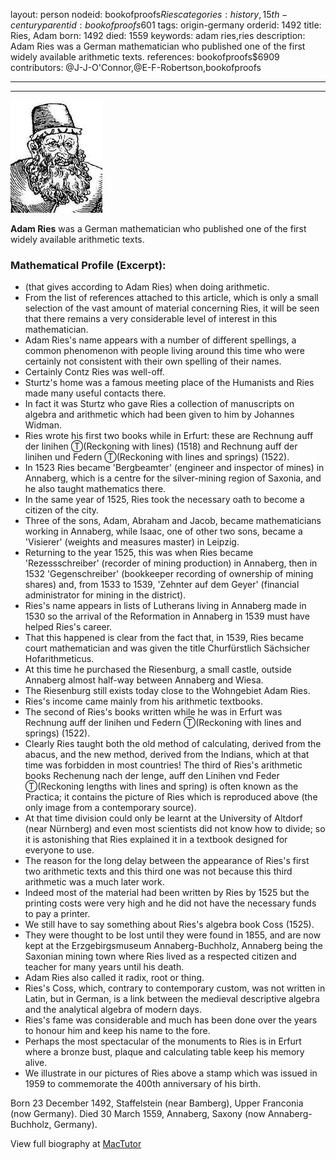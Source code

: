 layout: person
nodeid: bookofproofs$Ries
categories: history,15th-century
parentid: bookofproofs$601
tags: origin-germany
orderid: 1492
title: Ries, Adam
born: 1492
died: 1559
keywords: adam ries,ries
description: Adam Ries was a German mathematician who published one of the first widely available arithmetic texts.
references: bookofproofs$6909
contributors: @J-J-O'Connor,@E-F-Robertson,bookofproofs

---



---

![Ries.jpg](https://github.com/bookofproofs/bookofproofs.github.io/blob/main/_sources/_assets/images/portraits/Ries.jpg?raw=true)

**Adam Ries** was a German mathematician who published one of the first widely available arithmetic texts.

### Mathematical Profile (Excerpt):
* (that gives according to Adam Ries) when doing arithmetic.
* From the list of references attached to this article, which is only a small selection of the vast amount of material concerning Ries, it will be seen that there remains a very considerable level of interest in this mathematician.
* Adam Ries's name appears with a number of different spellings, a common phenomenon with people living around this time who were certainly not consistent with their own spelling of their names.
* Certainly Contz Ries was well-off.
* Sturtz's home was a famous meeting place of the Humanists and Ries made many useful contacts there.
* In fact it was Sturtz who gave Ries a collection of manuscripts on algebra and arithmetic which had been given to him by Johannes Widman.
* Ries wrote his first two books while in Erfurt: these are Rechnung auff der linihen Ⓣ(Reckoning with lines) (1518) and Rechnung auff der linihen und Federn Ⓣ(Reckoning with lines and springs) (1522).
* In 1523 Ries became 'Bergbeamter' (engineer and inspector of mines) in Annaberg, which is a centre for the silver-mining region of Saxonia, and he also taught mathematics there.
* In the same year of 1525, Ries took the necessary oath to become a citizen of the city.
* Three of the sons, Adam, Abraham and Jacob, became mathematicians working in Annaberg, while Isaac, one of other two sons, became a 'Visierer' (weights and measures master) in Leipzig.
* Returning to the year 1525, this was when Ries became 'Rezessschreiber' (recorder of mining production) in Annaberg, then in 1532 'Gegenschreiber' (bookkeeper recording of ownership of mining shares) and, from 1533 to 1539, 'Zehnter auf dem Geyer' (financial administrator for mining in the district).
* Ries's name appears in lists of Lutherans living in Annaberg made in 1530 so the arrival of the Reformation in Annaberg in 1539 must have helped Ries's career.
* That this happened is clear from the fact that, in 1539, Ries became court mathematician and was given the title Churfürstlich Sächsicher Hofarithmeticus.
* At this time he purchased the Riesenburg, a small castle, outside Annaberg almost half-way between Annaberg and Wiesa.
* The Riesenburg still exists today close to the Wohngebiet Adam Ries.
* Ries's income came mainly from his arithmetic textbooks.
* The second of Ries's books written while he was in Erfurt was Rechnung auff der linihen und Federn Ⓣ(Reckoning with lines and springs) (1522).
* Clearly Ries taught both the old method of calculating, derived from the abacus, and the new method, derived from the Indians, which at that time was forbidden in most countries! The third of Ries's arithmetic books Rechenung nach der lenge, auff den Linihen vnd Feder Ⓣ(Reckoning lengths with lines and spring) is often known as the Practica; it contains the picture of Ries which is reproduced above (the only image from a contemporary source).
* At that time division could only be learnt at the University of Altdorf (near Nürnberg) and even most scientists did not know how to divide; so it is astonishing that Ries explained it in a textbook designed for everyone to use.
* The reason for the long delay between the appearance of Ries's first two arithmetic texts and this third one was not because this third arithmetic was a much later work.
* Indeed most of the material had been written by Ries by 1525 but the printing costs were very high and he did not have the necessary funds to pay a printer.
* We still have to say something about Ries's algebra book Coss (1525).
* They were thought to be lost until they were found in 1855, and are now kept at the Erzgebirgsmuseum Annaberg-Buchholz, Annaberg being the Saxonian mining town where Ries lived as a respected citizen and teacher for many years until his death.
* Adam Ries also called it radix, root or thing.
* Ries's Coss, which, contrary to contemporary custom, was not written in Latin, but in German, is a link between the medieval descriptive algebra and the analytical algebra of modern days.
* Ries's fame was considerable and much has been done over the years to honour him and keep his name to the fore.
* Perhaps the most spectacular of the monuments to Ries is in Erfurt where a bronze bust, plaque and calculating table keep his memory alive.
* We illustrate in our pictures of Ries above a stamp which was issued in 1959 to commemorate the 400th  anniversary of his birth.

Born 23 December 1492, Staffelstein (near Bamberg), Upper Franconia (now Germany). Died 30 March 1559, Annaberg, Saxony (now Annaberg-Buchholz, Germany).

View full biography at [MacTutor](https://mathshistory.st-andrews.ac.uk/Biographies/Ries/)
